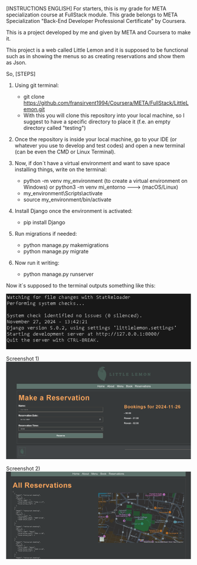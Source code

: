 [INSTRUCTIONS ENGLISH]
For starters, this is my grade for META specialization course at FullStack module. This grade belongs to META Specialization "Back-End Developer Professional Certificate" by Coursera.

This is a project developed by me and given by META and Coursera to make it.

This project is a web called Little Lemon and it is supposed to be functional such as in showing the menus so as creating reservations and show them as Json.

So, [STEPS]

1) Using git terminal:
   -  git clone https://github.com/fransirvent1994/Coursera/META/FullStack/LittleLemon.git
   -  With this you will clone this repository into your local machine, so I suggest to have a specific directory to place it (f.e. an empty directory called "testing")

2) Once the repository is inside your local machine, go to your IDE (or whatever you use to develop and test codes) and open a new terminal (can be even the CMD or Linux Terminal).

3) Now, if don´t have a virtual environment and want to save space installing things, write on the terminal:
   - python -m venv my_environment (to create a virtual environment on Windows) or python3 -m venv mi_entorno ---> (macOS/Linux)
   - my_environment\Scripts\activate
   - source my_environment/bin/activate

4) Install Django once the environment is activated:
   - pip install Django
  
5) Run migrations if needed:
   - python manage.py makemigrations
   - python manage.py migrate

6) Now run it writing:
   - python manage.py runserver

Now it´s supposed to the terminal outputs something like this:

![Screenshot of my application](screenshots/server.png)

Screenshot 1)
![Screenshot of my application](screenshots/screenshot1.png)

Screenshot 2)
![Screenshot of my application](screenshots/screenshot2.png)
